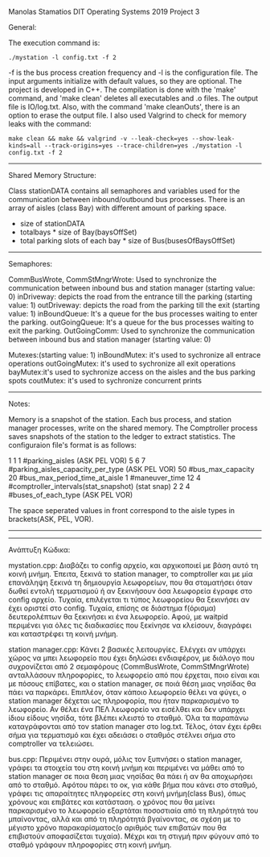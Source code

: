 Manolas Stamatios
DIT  Operating Systems 2019 Project 3


General:

The execution command is:

    ./mystation -l config.txt -f 2 
-f is the bus process creation frequency and -l is the configuration file. The input arguments initialize with default values, so they are optional. The project is developed in C++. The compilation is done with the 'make' command, and 'make clean' deletes all executables and .ο files. The output file is IO/log.txt. Also, with the command 'make cleanOuts', there is an option to erase the output file. I also used Valgrind to check for memory leaks with the command:

    make clean && make && valgrind -v --leak-check=yes --show-leak-kinds=all --track-origins=yes --trace-children=yes ./mystation -l config.txt -f 2

******************************************************************

Shared Memory Structure:

Class stationDATA contains all semaphores and variables used for the communication between inbound/outbound bus processes. There is an array of aisles (class Bay) with different amount of parking space.


* size of stationDATA
* totalbays * size of Bay(baysOffSet)
* total parking slots of each bay * size of Bus(busesOfBaysOffSet)

******************************************************************

Semaphores:

CommBusWrote, CommStMngrWrote: Used to synchronize the communication between inbound bus and station manager (starting value: 0)
inDriveway: depicts the road from the entrance till the parking (starting value: 1)
outDriveway: depicts the road from the parking till the exit (starting value: 1)
inBoundQueue: It's a queue for the bus processes waiting to enter the parking.
outGoingQueue: It's a queue for the bus processes waiting to exit the parking.
OutGoingComm: Used to synchronize the communication between inbound bus and station manager (starting value: 0)

Mutexes:(starting value: 1)
inBoundMutex: it's used to sychronize all entrace operations
outGoingMutex: it's used to sychronize all exit operations
bayMutex:it's used to sychronize access on the aisles and the bus parking spots
coutMutex: it's used to sychronize concurrent prints

******************************************************************

Notes:

Memory is a snapshot of the station. Each bus process, and station manager processes, write on the shared memory. The Comptroller process saves snapshots of the station to the ledger to extract statistics.
The configuraion file's format is as follows:

1 1 1 #parking_aisles (ASK PEL VOR)
5 6 7 #parking_aisles_capacity_per_type (ASK PEL VOR)
50 #bus_max_capacity
20 #bus_max_period_time_at_aisle
1 #maneuver_time
12 4 #comptroller_intervals(stat_snapshot) (stat snap)
2 2 4 #buses_of_each_type (ASK PEL VOR)

The space seperated values in front correspond to the aisle types in brackets(ASK, PEL, VOR).

******************************************************************


******************************************************************
Ανάπτυξη Κώδικα:

mystation.cpp:
	Διαβάζει το config αρχείο, και αρχικοποιεί με βάση αυτό τη κοινή μνήμη.  Έπειτα, ξεκινά το station manager, το comptroller και με μία επανάληψη
ξεκινά τη δημιουργία λεωφορείων, που θα σταματήσει όταν δωθεί εντολή τερματισμού ή αν ξεκινήσουν όσα λεωφορεία έγραφε
στο config αρχείο. Τυχαία, επιλέγεται τι τύπος λεωφορείου θα ξεκινήσει αν έχει οριστεί στο config. Τυχαία, επίσης
σε διάστημα f(όρισμα) δευτερολέπτων θα ξεκινήσει κι ένα λεωφορείο. Αφού, με waitpid περιμένει για όλες τις διαδικασίες
που ξεκίνησε να κλείσουν, διαγράφει και καταστρέφει τη κοινή μνήμη.

station manager.cpp:
	Κάνει 2 βασικές λειτουργίες. Ελέγχει αν υπάρχει χώρος να μπει λεωφορείο που έχει δηλώσει ενδιαφέρον, με διάλογο που
συχρονίζεται από 2 σεμαφόρους (CommBusWrote, CommStMngrWrote) ανταλλάσουν πληροφορίες, το λεωφορείο από που έρχεται,
ποιο είναι και με πόσους επίβατες, και ο station manager, σε ποιά θέση μιας νησίδας θα πάει να παρκάρει. Επιπλέον, όταν
κάποιο λεωφορείο θέλει να φύγει, ο station manager δέχεται ως πληροφορία, που ήταν παρκαρισμένο το λεωφορείο. Αν θέλει
ένα ΠΕΛ λεωφορείο να εισέλθει και δεν υπάρχει ίδιου είδους νησίδα, τότε βλέπει κλειστό το σταθμό. Όλα τα παραπάνω 
καταγράφονται από τον station manager στο log.txt. Τέλος, όταν έχει έρθει σήμα για τερματισμό και έχει αδειάσει ο
σταθμός στέλνει σήμα στο comptroller να τελειώσει.

bus.cpp:
	Περιμένει στην ουρά, μόλις τον ξυπνήσει ο station manager, γράφει τα στοιχεία του στη κοινή μνήμη και περιμένει να
μάθει από το station manager σε ποια θεση μιας νησίδας θα πάει ή αν θα αποχωρήσει από το σταθμό. Αφότου πάρει το οκ,
για κάθε βήμα που κάνει στο σταθμό, γράφει τις απαραίτητες πληφορείες στη κοινή μνήμη(class Bus), όπως χρόνους και επιβάτες
και κατάσταση. ο χρόνος που θα μείνει παρκαρισμένο το λεωφορείο εξαρτάται ποσοστιαία από τη πληρότητά του μπαίνοντας, αλλά
και από τη πληρότητά βγαίνοντας, σε σχέση με το μέγιστο χρόνο παρακαρίσματος(ο αριθμός των επιβατών που θα επιβιστούν
αποφασίζεται τυχαία). Μέχρι και τη στιγμή πριν φύγουν από το σταθμό γράφουν πληροφορίες στη κοινή μνήμη.